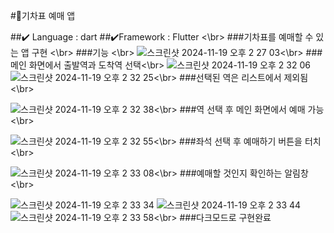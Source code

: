 #🚅기차표 예매 앱


##✔️  Language : dart 
##✔️Framework : Flutter
<\br>
###기차표를 예매할 수 있는 앱 구현
<\br>
###기능
<\br>
![스크린샷 2024-11-19 오후 2 27 03](https://github.com/user-attachments/assets/7590d4af-f219-462d-8000-ea71a119b227)<\br>
###메인 화면에서 출발역과 도착역 선택<\br>
![스크린샷 2024-11-19 오후 2 32 06](https://github.com/user-attachments/assets/e33aa1ec-dfaf-4343-96c7-527f8897d37c)
![스크린샷 2024-11-19 오후 2 32 25](https://github.com/user-attachments/assets/07a2d68b-8a8c-4a71-a6a7-a17e1fdcca7d)<\br>
###선택된 역은 리스트에서 제외됨<\br>

![스크린샷 2024-11-19 오후 2 32 38](https://github.com/user-attachments/assets/5464c7fd-675d-4601-9f51-f8acd93a63c7)<\br>
###역 선택 후 메인 화면에서 예매 가능<\br>

![스크린샷 2024-11-19 오후 2 32 55](https://github.com/user-attachments/assets/d8cfbd48-6b65-4c22-b36f-d6f5f5e4da9b)<\br>
###좌석 선택 후 예매하기 버튼을 터치<\br>

![스크린샷 2024-11-19 오후 2 33 08](https://github.com/user-attachments/assets/cad2732e-32e7-48b4-80aa-e6e8442d5cbd)<\br>
###예매할 것인지 확인하는 알림창<\br>

![스크린샷 2024-11-19 오후 2 33 34](https://github.com/user-attachments/assets/67415deb-efce-4e71-a200-1bf866d9603e)
![스크린샷 2024-11-19 오후 2 33 44](https://github.com/user-attachments/assets/7f20fd17-f0ff-4329-86b2-b94cced122ae)
![스크린샷 2024-11-19 오후 2 33 58](https://github.com/user-attachments/assets/417da5ed-6e54-46ce-b330-5087128387a6)<\br>
###다크모드로 구현완료

